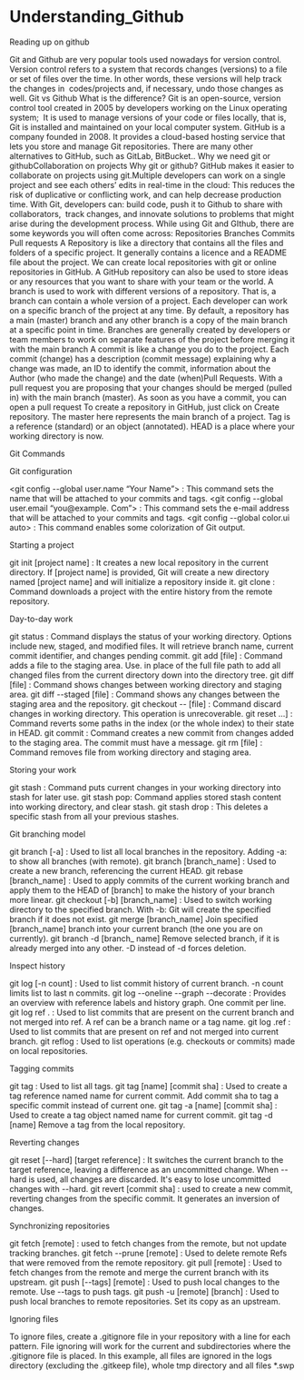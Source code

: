 # Understanding_Github
Reading up on github

Git and Github are very popular tools used nowadays for version control.
Version control refers to a system that records changes (versions) to a file or set of files over the time. In other words, these versions will help track the changes in  codes/projects and, if necessary, undo those changes as well.
Git vs Github
What is the difference?
Git is an open-source, version control tool created in 2005 by developers working on the Linux operating system;  It is used to manage versions of your code or files locally, that is, Git is installed and maintained on your local computer system.
GitHub is a company founded in 2008. It provides a cloud-based hosting service that lets you store and manage Git repositories. There are many other alternatives to GitHub, such as GitLab, BitBucket..
Why we need git or githubCollaboration on projects
Why git or github?
GitHub makes it easier to collaborate on projects using git.Multiple developers can work on a single project and see each others’ edits in real-time in the cloud:
This reduces the risk of duplicative or conflicting work, and can help decrease production time. With Git, developers can:
build code, push it to Github to share with collaborators, 
track changes, and innovate solutions to problems that might arise during the development process.
While using Git and GIthub, there are some keywords you will often come across:
Repositories
Branches
Commits
Pull requests
A Repository is like a directory that contains all the files and folders of a specific project. It generally contains a licence and a README file about the project. We can create local repositories with git or online repositories in GitHub. A GitHub repository can also be used to store ideas or any resources that you want to share with your team or the world.
A branch is used to work with different versions of a repository. That is, a branch can contain a whole version of a project. Each developer can work on a specific branch of the project at any time. By default, a repository has a main (master) branch and any other branch is a copy of the main branch at a specific point in time. Branches are generally created by developers or team members to work on separate features of the project before merging it with the main branch
A commit is like a change you do to the project. Each commit (change) has a description (commit message) explaining why a change was made, an ID to identify the commit, information about the Author (who made the change) and the date (when)Pull Requests. With a pull request you are proposing that your changes should be merged (pulled in) with the main branch (master). As soon as you have a commit, you can open a pull request To create a repository in GitHub, just click on Create repository.
The master here represents the main branch of a project.
Tag is a reference (standard) or an object (annotated).
HEAD is a place where your working directory is now.

Git Commands


Git configuration 

<git config --global user.name “Your Name”> : This command sets the name that will be attached to your commits and tags. 
<git config --global user.email “you@example. Com”> : This command sets the e-mail address that will be attached to your commits and tags.
<git config --global color.ui auto> : This command enables some colorization of Git output.


Starting a project

git init [project name] : It creates a new local repository in the current directory. If [project name] is provided, Git will create a new directory named [project name] and will initialize a repository inside it. 
git clone : Command downloads a project with the entire history from the remote repository.


Day-to-day work 

git status : Command displays the status of your working directory. Options include new, staged, and modified files. It will retrieve branch name, current commit identifier, and changes pending commit. 
git add [file] : Command adds a file to the staging area. Use. in place of the full file path to add all changed files from the current directory down into the directory tree. 
git diff [file] : Command shows changes between working directory and staging area. 
git diff --staged [file] : Command shows any changes between the staging area and the repository. 
git checkout -- [file] : Command discard changes in working directory. This operation is unrecoverable. 
git reset ...] : Command reverts some paths in the index (or the whole index) to their state in HEAD. 
git commit : Command creates a new commit from changes added to the staging area. The commit must have a message.
git rm [file] : Command removes file from working directory and staging area.


Storing your work

git stash : Command puts current changes in your working directory into stash for later use. 
git stash pop: Command applies stored stash content into working directory, and clear stash. 
git stash drop : This deletes a specific stash from all your previous stashes.


Git branching model 

git branch [-a] : Used to list all local branches in the repository. Adding -a: to show all branches (with remote).
git branch [branch_name] : Used to create a new branch, referencing the current HEAD. 
git rebase [branch_name] : Used to apply commits of the current working branch and apply them to the HEAD of [branch] to make the history of your branch more linear. 
git checkout [-b] [branch_name] : Used to switch working directory to the specified branch. With -b: Git will create the specified branch if it does not exist. git merge [branch_name] Join specified [branch_name] branch into your current branch (the one you are on currently). git branch -d [branch_ name] Remove selected branch, if it is already merged into any other. -D instead of -d forces deletion.


Inspect history

git log [-n count] : Used to list commit history of current branch. -n count limits list to last n commits. 
git log --oneline --graph --decorate : Provides an overview with reference labels and history graph. One commit per line. 
git log ref . : Used to list commits that are present on the current branch and not merged into ref. A ref can be a branch name or a tag name. 
git log .ref : Used to list commits that are present on ref and not merged into current branch. 
git reflog : Used to list operations (e.g. checkouts or commits) made on local repositories.


Tagging commits 

git tag : Used to list all tags. 
git tag [name] [commit sha] : Used to create a tag reference named name for current commit. Add commit sha to tag a specific commit instead of current one. 
git tag -a [name] [commit sha] : Used to create a tag object named name for current commit. 
git tag -d [name] Remove a tag from the local repository.


Reverting changes 

git reset [--hard] [target reference] : It switches the current branch to the target reference, leaving a difference as an uncommitted change. When --hard is used, all changes are discarded. It's easy to lose uncommitted changes with --hard. 
git revert [commit sha] : used to create a new commit, reverting changes from the specific commit. It generates an inversion of changes.


Synchronizing repositories 

git fetch [remote] : used to fetch changes from the remote, but not update tracking branches. 
git fetch --prune [remote] : Used to delete remote Refs that were removed from the remote repository. 
git pull [remote] : Used to fetch changes from the remote and merge the current branch with its upstream. 
git push [--tags] [remote] : Used to push local changes to the remote. Use --tags to push tags. 
git push -u [remote] [branch] : Used to push local branches to remote repositories. Set its copy as an upstream.

Ignoring files

To ignore files, create a .gitignore file in your repository with a line for each pattern. File ignoring will work for the current and subdirectories where the .gitignore file is placed. In this example, all files are ignored in the logs directory (excluding the .gitkeep file), whole tmp directory and all files *.swp
